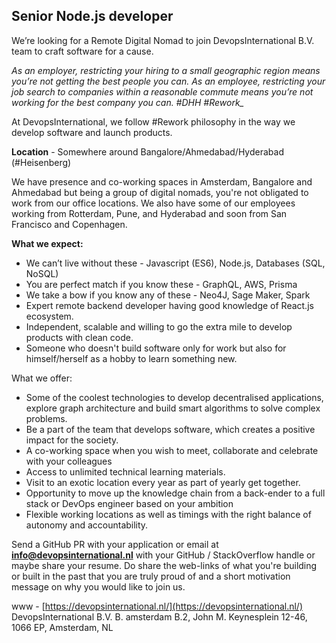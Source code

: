 ## Senior Node.js developer

We’re looking for a Remote Digital Nomad to join DevopsInternational B.V. team to craft software for a cause.

*As an employer, restricting your hiring to a small geographic region means you’re not getting the best people you can. As an employee, restricting your job search to companies within a reasonable commute means you’re not working for the best company you can. #DHH #Rework_*

At DevopsInternational, we follow #Rework philosophy in the way we develop software and launch products.

**Location** - Somewhere around Bangalore/Ahmedabad/Hyderabad (#Heisenberg)  

We have presence and co-working spaces in Amsterdam, Bangalore and Ahmedabad but being a group of digital nomads, you're not obligated to work from our office locations. We also have some of our employees working from Rotterdam, Pune, and Hyderabad and soon from San Francisco and Copenhagen.

**What we expect:**

-   We can’t live without these - Javascript (ES6), Node.js, Databases (SQL, NoSQL)
-   You are perfect match if you know these - GraphQL, AWS, Prisma
-   We take a bow if you know any of these - Neo4J, Sage Maker, Spark
-   Expert remote backend developer having good knowledge of React.js ecosystem.
-   Independent, scalable and willing to go the extra mile to develop products with clean code.
-   Someone who doesn't build software only for work but also for himself/herself as a hobby to learn something new.

What we offer:

-   Some of the coolest technologies to develop decentralised applications, explore graph architecture and build smart algorithms to solve complex problems.
-   Be a part of the team that develops software, which creates a positive impact for the society.
-   A co-working space when you wish to meet, collaborate and celebrate with your colleagues
-   Access to unlimited technical learning materials.
-   Visit to an exotic location every year as part of yearly get together.
-   Opportunity to move up the knowledge chain from a back-ender to a full stack or DevOps engineer based on your ambition
-   Flexible working locations as well as timings with the right balance of autonomy and accountability.

Send a GitHub PR with your application or email at  **info@devopsinternational.nl**  with your GitHub / StackOverflow handle or maybe share your resume. Do share the web-links of what you're building or built in the past that you are truly proud of and a short motivation message on why you would like to join us.

www - [https://devopsinternational.nl/](https://devopsinternational.nl/)
DevopsInternational B.V. 
B. amsterdam B.2, John M. Keynesplein 12-46, 1066 EP, Amsterdam, NL
